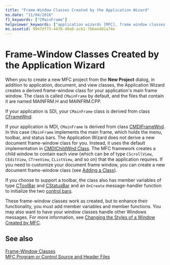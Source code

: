```yaml
---
title: "Frame-Window Classes Created by the Application Wizard"
ms.date: "11/04/2016"
f1_keywords: ["CMainFrame"]
helpviewer_keywords: ["application wizards [MFC], frame window classes created by", "window classes [MFC]", "classes [MFC], frame-window", "CMDIFrameWnd class [MFC], frame windows", "window classes [MFC], frame", "CFrameWnd class [MFC], frame windows", "CMDIChildWnd class [MFC], frame windows", "frame window classes [MFC], created by application wizards", "CMainFrame class [MFC]"]
ms.assetid: 9947df73-4470-49a0-ac61-7b6ee401a74e
---
```

# Frame-Window Classes Created by the Application Wizard

When you to create a new MFC project from the **New Project** dialog, in addition to application, document, and view classes, the Application Wizard creates a derived frame-window class for your application's main frame window. The class is called `CMainFrame` by default, and the files that contain it are named MAINFRM.H and MAINFRM.CPP.

If your application is SDI, your `CMainFrame` class is derived from class [CFrameWnd](reference/cframewnd-class.md).

If your application is MDI, `CMainFrame` is derived from class [CMDIFrameWnd](reference/cmdiframewnd-class.md). In this case `CMainFrame` implements the main frame, which holds the menu, toolbar, and status bars. The Application Wizard does not derive a new document frame-window class for you. Instead, it uses the default implementation in [CMDIChildWnd Class](reference/cmdichildwnd-class.md). The MFC framework creates a child window to contain each view (which can be of type `CScrollView`, `CEditView`, `CTreeView`, `CListView`, and so on) that the application requires. If you need to customize your document frame window, you can create a new document frame-window class (see [Adding a Class](../ide/adding-a-class-visual-cpp.md)).

If you choose to support a toolbar, the class also has member variables of type [CToolBar](reference/ctoolbar-class.md) and [CStatusBar](reference/cstatusbar-class.md) and an `OnCreate` message-handler function to initialize the two [control bars](control-bars.md).

These frame-window classes work as created, but to enhance their functionality, you must add member variables and member functions. You may also want to have your window classes handle other Windows messages. For more information, see [Changing the Styles of a Window Created by MFC](changing-the-styles-of-a-window-created-by-mfc.md).

## See also

[Frame-Window Classes](frame-window-classes.md)<br/>
[MFC Program or Control Source and Header Files](../build/reference/mfc-program-or-control-source-and-header-files.md)
